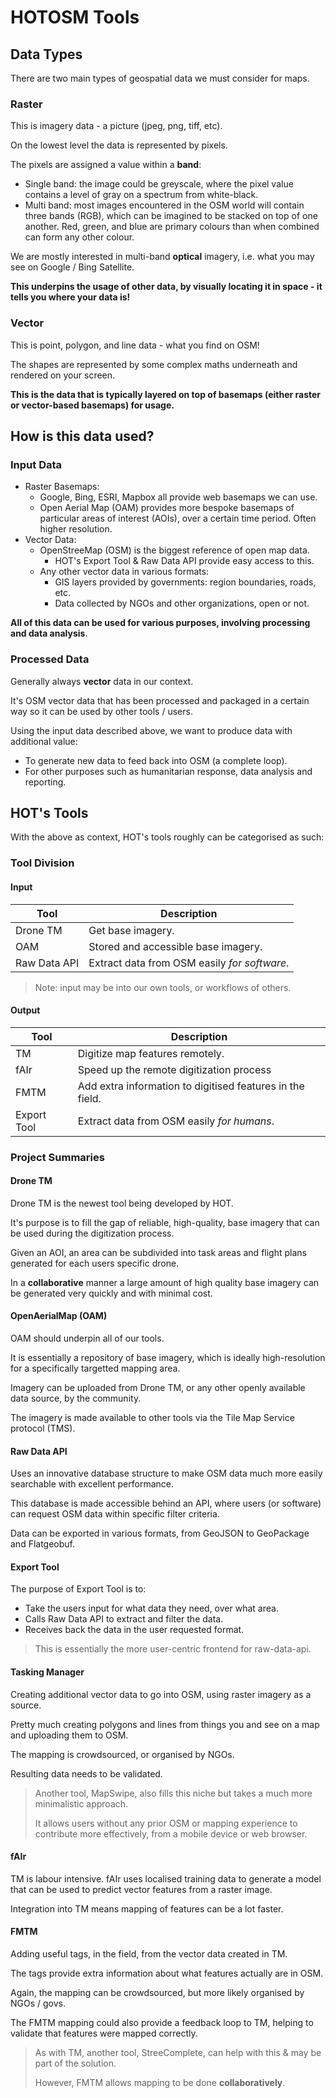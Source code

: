 # HOTOSM Tools

## Data Types

There are two main types of geospatial data we must consider for maps.

### Raster

This is imagery data - a picture (jpeg, png, tiff, etc).

On the lowest level the data is represented by pixels.

The pixels are assigned a value within a **band**:

- Single band: the image could be greyscale, where the pixel value
  contains a level of gray on a spectrum from white-black.
- Multi band: most images encountered in the OSM world will contain three
  bands (RGB), which can be imagined to be stacked on top of one another.
  Red, green, and blue are primary colours than when combined can form
  any other colour.

We are mostly interested in multi-band **optical** imagery, i.e. what you
may see on Google / Bing Satellite.

**This underpins the usage of other data, by visually locating it in
space - it tells you where your data is!**

### Vector

This is point, polygon, and line data - what you find on OSM!

The shapes are represented by some complex maths underneath and
rendered on your screen.

**This is the data that is typically layered on top of basemaps (either
raster or vector-based basemaps) for usage.**

## How is this data used?

### Input Data

- Raster Basemaps:
  - Google, Bing, ESRI, Mapbox all provide web basemaps we can use.
  - Open Aerial Map (OAM) provides more bespoke basemaps of particular areas
    of interest (AOIs), over a certain time period. Often higher resolution.
- Vector Data:
  - OpenStreeMap (OSM) is the biggest reference of open map data.
    - HOT's Export Tool & Raw Data API provide easy access to this.
  - Any other vector data in various formats:
    - GIS layers provided by governments: region boundaries, roads, etc.
    - Data collected by NGOs and other organizations, open or not.

**All of this data can be used for various purposes, involving processing
and data analysis**.

### Processed Data

Generally always **vector** data in our context.

It's OSM vector data that has been processed and packaged in a certain
way so it can be used by other tools / users.

Using the input data described above, we want to produce data with
additional value:

- To generate new data to feed back into OSM (a complete loop).
- For other purposes such as humanitarian response, data analysis
  and reporting.

## HOT's Tools

With the above as context, HOT's tools roughly can be categorised as such:

### Tool Division

#### Input

| Tool         | Description                                  |
| ------------ | -------------------------------------------- |
| Drone TM     | Get base imagery.                            |
| OAM          | Stored and accessible base imagery.          |
| Raw Data API | Extract data from OSM easily _for software_. |

> Note: input may be into our own tools, or workflows of others.

#### Output

| Tool        | Description                                               |
| ----------- | --------------------------------------------------------- |
| TM          | Digitize map features remotely.                           |
| fAIr        | Speed up the remote digitization process                  |
| FMTM        | Add extra information to digitised features in the field. |
| Export Tool | Extract data from OSM easily _for humans_.                |

### Project Summaries

#### Drone TM

Drone TM is the newest tool being developed by HOT.

It's purpose is to fill the gap of reliable, high-quality, base imagery
that can be used during the digitization process.

Given an AOI, an area can be subdivided into task areas and flight
plans generated for each users specific drone.

In a **collaborative** manner a large amount of high quality base
imagery can be generated very quickly and with minimal cost.

#### OpenAerialMap (OAM)

OAM should underpin all of our tools.

It is essentially a repository of base imagery, which is ideally
high-resolution for a specifically targetted mapping area.

Imagery can be uploaded from Drone TM, or any other openly available
data source, by the community.

The imagery is made available to other tools via the Tile Map Service
protocol (TMS).

#### Raw Data API

Uses an innovative database structure to make OSM data much more easily
searchable with excellent performance.

This database is made accessible behind an API, where users (or software)
can request OSM data within specific filter criteria.

Data can be exported in various formats, from GeoJSON to GeoPackage and Flatgeobuf.

#### Export Tool

The purpose of Export Tool is to:

- Take the users input for what data they need, over what area.
- Calls Raw Data API to extract and filter the data.
- Receives back the data in the user requested format.

> This is essentially the more user-centric frontend for raw-data-api.

#### Tasking Manager

Creating additional vector data to go into OSM, using raster imagery as a
source.

Pretty much creating polygons and lines from things you and see on a map
and uploading them to OSM.

The mapping is crowdsourced, or organised by NGOs.

Resulting data needs to be validated.

> Another tool, MapSwipe, also fills this niche but takes a much more minimalistic
> approach.
>
> It allows users without any prior OSM or mapping experience to contribute more
> effectively, from a mobile device or web browser.

#### fAIr

TM is labour intensive. fAIr uses localised training data to generate
a model that can be used to predict vector features from a raster image.

Integration into TM means mapping of features can be a lot faster.

#### FMTM

Adding useful tags, in the field, from the vector data created in TM.

The tags provide extra information about what features actually are in OSM.

Again, the mapping can be crowdsourced, but more likely organised by NGOs / govs.

The FMTM mapping could also provide a feedback loop to TM, helping to
validate that features were mapped correctly.

> As with TM, another tool, StreeComplete, can help with this & may be
> part of the solution.
>
> However, FMTM allows mapping to be done **collaboratively**.
